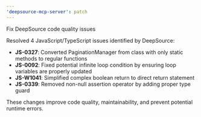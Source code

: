 ```yaml
---
'deepsource-mcp-server': patch
---
```


Fix DeepSource code quality issues

Resolved 4 JavaScript/TypeScript issues identified by DeepSource:

- **JS-0327**: Converted PaginationManager from class with only static methods to regular functions
- **JS-0092**: Fixed potential infinite loop condition by ensuring loop variables are properly updated
- **JS-W1041**: Simplified complex boolean return to direct return statement
- **JS-0339**: Removed non-null assertion operator by adding proper type guard

These changes improve code quality, maintainability, and prevent potential runtime errors.
